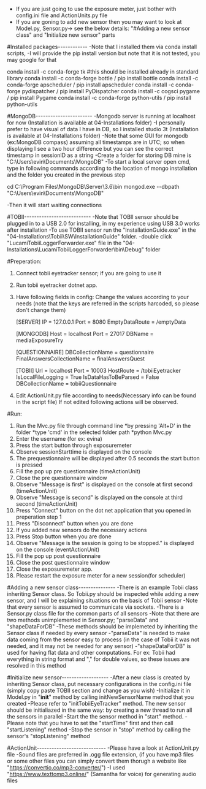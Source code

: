 - If you are just going to use the exposure meter, just bother with config.ini file and ActionUnits.py file
- If you are goning to add new sensor then you may want to look at Model.py, Sensor.py-> see the below details:
 "#Adding a new sensor class" and "Initialize new sensor" parts

#Installed packages------------
-Note that I installed them via conda install scripts,
-I will provide the pip install version but note that it is not tested, you may google for that

conda install -c conda-forge tk #this should be installed already in standard library
conda install -c conda-forge bottle / pip install bottle
conda install -c conda-forge apscheduler / pip install apscheduler
conda install -c conda-forge pydispatcher / pip install PyDispatcher
conda install -c cogsci pygame / pip install Pygame
conda install -c conda-forge python-utils / pip install python-utils

#MongoDB-----------------------
-Mongodb server is running at localhost for now (Installation is available at 04-Installations folder)
-I personally prefer to have visual of data I have in DB, so I installed studio 3t (Installation is available at 04-Installations folder)
-Note that some GUI for mongodb (ex:MongoDB compass) assuming all timestamps are in UTC;
 so when displaying I see a two hour difference but you can see the correct timestamp in sessionID as a string
-Create a folder for storing DB mine is "C:\Users\evin\Documents\MongoDB"
-To start a local server open cmd, type in following commands according to the location of mongo installation
 and the folder you created in the previous step

cd C:\Program Files\MongoDB\Server\3.6\bin
mongod.exe --dbpath "C:\Users\evin\Documents\MongoDB"

-Then it will start waiting connections

#TOBII---------------------------
-Note that TOBII sensor should be plugged in to a USB 2.0 for installing, in my experience using USB 3.0 works after installation
-To use TOBII sensor run the "InstallationGuide.exe" in the "04-Installations\Tobii\SW\InstallationGuide" folder.
-double click "LucamiTobiiLoggerForwarder.exe" file in the "04-Installations\LucamiTobiiLoggerForwarder\bin\Debug" folder 


#Preperation:

1. Connect tobii eyetracker sensor; if you are going to use it
2. Run tobii eyetracker dotnet app.
3. Have following fields in config: Change the values according to your needs 
  (note that the keys are referred in the scripts harcoded, so please don't change them)
  
    [SERVER]
    IP = 127.0.0.1
    Port = 8080
    EmptyDataRoute = /emptyData

    [MONGODB]
    Host = localhost
    Port = 27017
    DBName = mediaExposureTry

    [QUESTIONNAIRE]
    DBCollectionName = questionnaire
    FinalAnswersCollectionName = finalAnswersQuest

    [TOBII]
    Url = localhost
    Port = 10003
    HostRoute = /tobiiEyetracker
    IsLocalFileLogging = True
    IsDataHasToBeParsed = False
    DBCollectionName = tobiiQuestionnaire


7. Edit ActionUnit.py file according to needs(Necessary info can be found in the script file)
If not edited following actions will be observed.

#Run:
1. Run the Mvc.py file through command line
    *by pressing 'Alt+D' in the folder
    *type 'cmd' in the selected folder path
    *python Mvc.py
2.  Enter the username (for ex: evina)
3.  Press the start button through exposuremeter
4.  Observe sessionStarttime is displayed on the console
5.  The prequestionnaire will be displayed after 0.5 seconds the start button is pressed
6.  Fill the pop up pre questionnaire (timeActionUnit)
7.  Close the pre questionnaire window
8.  Observe "Message is first" is displayed on the console at first second (timeActionUnit)
9.  Observe "Message is second" is displayed on the console at third second (timeActionUnit)
10. Press "Connect" button on the dot net application that you opened in preperation step 1
11. Press "Disconnect" button when you are done
12. If you added new sensors do the necessary actions 
13. Press Stop button when you are done
14. Observe "Message is the session is going to be stopped." is displayed on the console (eventActionUnit)
15. Fill the pop up post questionnaire
16. Close the post questionnaire window
17. Close the exposuremeter app.
18. Please restart the exposure meter for a new session(for scheduler)


#Adding a new sensor class---------------
-There is an example Tobii class inheriting Sensor class. So Tobii.py should be inspected while adding a new sensor,
 and I will be explaining situations on the basis of Tobii sensor
-Note that every sensor is assumed to communicate via sockets.
-There is a Sensor.py class file for the common parts of all sensors
-Note that there are two methods unimplemented in Sensor.py; "parseData" and "shapeDataForDB"
-These methods should be implemeted by inheriting the Sensor class if needed by every sensor
-"parseData" is needed to make data coming from the sensor easy to process 
(in the case of Tobii it was not needed, and it may not be needed for any sensor)
-"shapeDataForDB" is used for having flat data and other computations. 
For ex: Tobii had everything in string format and "," for double values, so these issues are resolved in this method

#Initialize new sensor-------------------
-After a new class is created by inheriting Sensor class, put necessary configurations in the config.ini file (simply copy paste TOBII section and change as you wish)
-Initialize it in Model.py in "__init__" method by calling initNewSensorName  method that you created
-Please refer to "initTobiiEyeTracker" method. The new sensor should be initialiazed in the same way:
 by creating a new thread to run all the sensors in parallel
-Start the the sensor method in "start" method.
-Please note that you have to set the "startTime" first and then call "startListening" method
-Stop the sensor in "stop" method by calling the sensor's "stopListening" method

#ActionUnit----------------------------
-Please have a look at ActionUnit.py file
-Sound files are preferred in .ogg file extension, 
(if you have mp3 files or some other files you can simply convert them thorugh a website like "https://convertio.co/mp3-converter/")
-I used "https://www.texttomp3.online/" (Samantha for voice) for generating audio files
